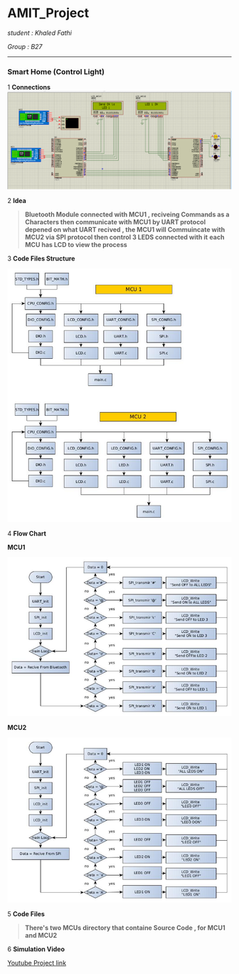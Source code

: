 # AMIT_Project 

*student : Khaled Fathi*

*Group  : B27*

---

### Smart Home (Control Light)

1 **Connections** 
![image](https://raw.githubusercontent.com/khaledfathi/AMIT_Project/main/images/Screenshot%20from%202021-03-28%2020-31-21.png)

2 **Idea** 
> **Bluetooth Module connected with MCU1 , reciveing   Commands as a Characters then communicate with MCU1 by UART protocol** 
> **depened on what UART recived , the MCU1 will Commuincate with MCU2 via SPI protocol then control 3 LEDS connected with it** 
> **each MCU has LCD to view the process** 

3 **Code Files Structure**

![MCU1_FlowChart](https://raw.githubusercontent.com/khaledfathi/AMIT_Project/main/images/structure1.jpg)

4 **Flow Chart**

**MCU1**

 ![MCU1_FlowChart](https://raw.githubusercontent.com/khaledfathi/AMIT_Project/main/images/MCU1_FC.jpg)
 
 **MCU2**
  
 ![MCU1_FlowChart](https://raw.githubusercontent.com/khaledfathi/AMIT_Project/main/images/MCU2_FC.jpg)
 
5 **Code Files**
  > **There's two MCUs directory that containe Source Code , for MCU1 and MCU2**
 
6 **Simulation Video**
 
 [Youtube Project link](https://www.youtube.com/watch?v=3tZD3g2ydt8)

